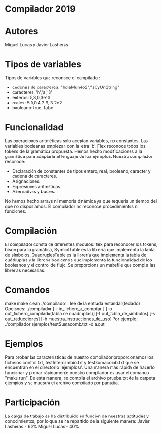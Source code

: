 # Compilador 2019
# Autores 
Miguel Lucas y Javier Lasheras

# Tipos de variables 
Tipos de variables que reconoce el compilador:
- cadenas de caracteres: "holaMundo2","sOyUnString"
- caracteres: 'h','a','3'
- enteros: 5,3,0,3e10
- reales: 5.0,0.4,2.9, 3.2e2
- booleano: true, false

# Funcionalidad
Las operaciones aritméticas solo aceptan variables, no constantes.
Las variables booleanas empiezan con la letra 'b'.
Flex reconoce todos los tokens de la gramática propuesta.
Hemos hecho modificaciones a la gramática para adaptarla al lenguaje de los ejemplos.
Nuestro compilador reconoce:
- Declaración de constantes de tipos entero, real, booleano, caracter y cadena de caracteres.
- Asignaciones.
- Expresiones aritméticas.
- Alternativas y bucles.

No hemos hecho arrays ni memoria dinámica ya que requería un tiempo del que no disponíamos.
El compilador no reconoce procedimientos ni funciones.

# Compilación
El compilador consta de diferentes módulos: flex para reconocer los tokens, bison para la gramática, SymbolTable es la librería que implementa la tabla de símbolos, QuadruplesTable es la librería que implementa la tabla de cuádruplas y la librería booleanos que implementa la funcionalidad de los booleanos y el control de flujo.
Se proporciona un makefile que compila las librerías necesarias.

# Comandos
make 
make clean
./compilador : lee de la entrada estandar(teclado)
Opciones:
./compilador [-i in_fichero_a_compilar ] [-o out_fichero_compilado(tabla de cuadruplas)] [-t out_tabla_de_simbolos] [-v out_reducciones] [-h muestra_instrucciones_de_uso] 
Por ejemplo:
./compilador ejemplos/testSumacomb.txt -o a.out
  
# Ejemplos
Para probar las características de nuestro compilador proporcionamos los ficheros control.txt, testIntercambio.txt y testSumacomb.txt que se encuentran en el directorio 'ejemplos/'.
Una manera más rápida de hacerlo funcionar y probar rápidamente nuestro compilador es usar el comando "make run".
De esta manera, se compila el archivo prueba.txt de la carpeta ejemplos y se muestra el archivo compilado por pantalla.

# Participación
La carga de trabajo se ha distribuido en función de nuestras aptitudes y conocimientos, por lo que se ha repartido de la siguiente manera:
Javier Lasheras - 60%
Miguel Lucas - 40%


